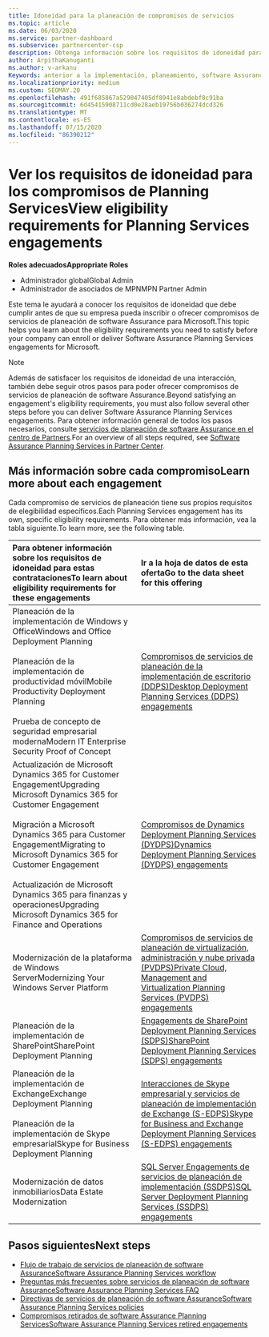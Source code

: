 ```yaml
---
title: Idoneidad para la planeación de compromisos de servicios
ms.topic: article
ms.date: 06/03/2020
ms.service: partner-dashboard
ms.subservice: partnercenter-csp
description: Obtenga información sobre los requisitos de idoneidad para cada compromiso de servicios de planeación de software Assurance que una empresa podría querer ofrecer a los clientes empresariales.
author: ArpithaKanuganti
ms.author: v-arkanu
Keywords: anterior a la implementación, planeamiento, software Assurance, compromisos, requisitos, elegibilidad, oferta
ms.localizationpriority: medium
ms.custom: SEOMAY.20
ms.openlocfilehash: 491f685867a529047405df8941e8abdebf8c91ba
ms.sourcegitcommit: 6d45415908711cd0e28aeb19756b036274dcd326
ms.translationtype: MT
ms.contentlocale: es-ES
ms.lasthandoff: 07/15/2020
ms.locfileid: "86390212"
---
```

# <a name="view-eligibility-requirements-for-planning-services-engagements"></a><span data-ttu-id="5d652-104">Ver los requisitos de idoneidad para los compromisos de Planning Services</span><span class="sxs-lookup"><span data-stu-id="5d652-104">View eligibility requirements for Planning Services engagements</span></span>

<span data-ttu-id="5d652-105">**Roles adecuados**</span><span class="sxs-lookup"><span data-stu-id="5d652-105">**Appropriate Roles**</span></span>

- <span data-ttu-id="5d652-106">Administrador global</span><span class="sxs-lookup"><span data-stu-id="5d652-106">Global Admin</span></span>
- <span data-ttu-id="5d652-107">Administrador de asociados de MPN</span><span class="sxs-lookup"><span data-stu-id="5d652-107">MPN Partner Admin</span></span>

<span data-ttu-id="5d652-108">Este tema le ayudará a conocer los requisitos de idoneidad que debe cumplir antes de que su empresa pueda inscribir o ofrecer compromisos de servicios de planeación de software Assurance para Microsoft.</span><span class="sxs-lookup"><span data-stu-id="5d652-108">This topic helps you learn about the eligibility requirements you need to satisfy before your company can enroll or deliver Software Assurance Planning Services engagements for Microsoft.</span></span>

>[!NOTE]
> <span data-ttu-id="5d652-109">Además de satisfacer los requisitos de idoneidad de una interacción, también debe seguir otros pasos para poder ofrecer compromisos de servicios de planeación de software Assurance.</span><span class="sxs-lookup"><span data-stu-id="5d652-109">Beyond satisfying an engagement's eligibility requirements, you must also follow several other steps before you can deliver Software Assurance Planning Services engagements.</span></span> <span data-ttu-id="5d652-110">Para obtener información general de todos los pasos necesarios, consulte [servicios de planeación de software Assurance en el centro de Partners](software-assurance-dps.md).</span><span class="sxs-lookup"><span data-stu-id="5d652-110">For an overview of all steps required, see [Software Assurance Planning Services in Partner Center](software-assurance-dps.md).</span></span>

## <a name="learn-more-about-each-engagement"></a><span data-ttu-id="5d652-111">Más información sobre cada compromiso</span><span class="sxs-lookup"><span data-stu-id="5d652-111">Learn more about each engagement</span></span>

<span data-ttu-id="5d652-112">Cada compromiso de servicios de planeación tiene sus propios requisitos de elegibilidad específicos.</span><span class="sxs-lookup"><span data-stu-id="5d652-112">Each Planning Services engagement has its own, specific eligibility requirements.</span></span> <span data-ttu-id="5d652-113">Para obtener más información, vea la tabla siguiente.</span><span class="sxs-lookup"><span data-stu-id="5d652-113">To learn more, see the following table.</span></span>

|<span data-ttu-id="5d652-114">**Para obtener información sobre los requisitos de idoneidad para estas contrataciones**</span><span class="sxs-lookup"><span data-stu-id="5d652-114">**To learn about eligibility requirements for these engagements**</span></span>   |<span data-ttu-id="5d652-115">**Ir a la hoja de datos de esta oferta**</span><span class="sxs-lookup"><span data-stu-id="5d652-115">**Go to the data sheet for this offering**</span></span>  |
|:------------------------------------|:------------------|
| <span data-ttu-id="5d652-116">Planeación de la implementación de Windows y Office</span><span class="sxs-lookup"><span data-stu-id="5d652-116">Windows and Office Deployment Planning</span></span><br/><br/> <span data-ttu-id="5d652-117">Planeación de la implementación de productividad móvil</span><span class="sxs-lookup"><span data-stu-id="5d652-117">Mobile Productivity Deployment Planning</span></span><br/><br/> <span data-ttu-id="5d652-118">Prueba de concepto de seguridad empresarial moderna</span><span class="sxs-lookup"><span data-stu-id="5d652-118">Modern IT Enterprise Security Proof of Concept</span></span> | [<span data-ttu-id="5d652-119">Compromisos de servicios de planeación de la implementación de escritorio (DDPS)</span><span class="sxs-lookup"><span data-stu-id="5d652-119">Desktop Deployment Planning Services (DDPS) engagements</span></span>](https://go.microsoft.com/fwlink/?linkid=2116072) |
| <span data-ttu-id="5d652-120">Actualización de Microsoft Dynamics 365 for Customer Engagement</span><span class="sxs-lookup"><span data-stu-id="5d652-120">Upgrading Microsoft Dynamics 365 for Customer Engagement</span></span><br/><br/> <span data-ttu-id="5d652-121">Migración a Microsoft Dynamics 365 para Customer Engagement</span><span class="sxs-lookup"><span data-stu-id="5d652-121">Migrating to Microsoft Dynamics 365 for Customer Engagement</span></span><br/><br/> <span data-ttu-id="5d652-122">Actualización de Microsoft Dynamics 365 para finanzas y operaciones</span><span class="sxs-lookup"><span data-stu-id="5d652-122">Upgrading Microsoft Dynamics 365 for Finance and Operations</span></span>  | [<span data-ttu-id="5d652-123">Compromisos de Dynamics Deployment Planning Services (DYDPS)</span><span class="sxs-lookup"><span data-stu-id="5d652-123">Dynamics Deployment Planning Services (DYDPS) engagements</span></span>](https://go.microsoft.com/fwlink/?linkid=2116073)  |
| <span data-ttu-id="5d652-124">Modernización de la plataforma de Windows Server</span><span class="sxs-lookup"><span data-stu-id="5d652-124">Modernizing Your Windows Server Platform</span></span> | [<span data-ttu-id="5d652-125">Compromisos de servicios de planeación de virtualización, administración y nube privada (PVDPS)</span><span class="sxs-lookup"><span data-stu-id="5d652-125">Private Cloud, Management and Virtualization Planning Services (PVDPS) engagements</span></span>](https://go.microsoft.com/fwlink/?linkid=2115982) |
| <span data-ttu-id="5d652-126">Planeación de la implementación de SharePoint</span><span class="sxs-lookup"><span data-stu-id="5d652-126">SharePoint Deployment Planning</span></span>   | [<span data-ttu-id="5d652-127">Engagements de SharePoint Deployment Planning Services (SDPS)</span><span class="sxs-lookup"><span data-stu-id="5d652-127">SharePoint Deployment Planning Services (SDPS) engagements</span></span>](https://go.microsoft.com/fwlink/?linkid=2116074)  |
| <span data-ttu-id="5d652-128">Planeación de la implementación de Exchange</span><span class="sxs-lookup"><span data-stu-id="5d652-128">Exchange Deployment Planning</span></span><br/><br/> <span data-ttu-id="5d652-129">Planeación de la implementación de Skype empresarial</span><span class="sxs-lookup"><span data-stu-id="5d652-129">Skype for Business Deployment Planning</span></span>  | [<span data-ttu-id="5d652-130">Interacciones de Skype empresarial y servicios de planeación de implementación de Exchange (S-EDPS)</span><span class="sxs-lookup"><span data-stu-id="5d652-130">Skype for Business and Exchange Deployment Planning Services (S-EDPS) engagements</span></span>](https://go.microsoft.com/fwlink/?linkid=2116075)  |
| <span data-ttu-id="5d652-131">Modernización de datos inmobiliarios</span><span class="sxs-lookup"><span data-stu-id="5d652-131">Data Estate Modernization</span></span>  | [<span data-ttu-id="5d652-132">SQL Server Engagements de servicios de planeación de implementación (SSDPS)</span><span class="sxs-lookup"><span data-stu-id="5d652-132">SQL Server Deployment Planning Services (SSDPS) engagements</span></span>](https://go.microsoft.com/fwlink/?linkid=2116076)  |

## <a name="next-steps"></a><span data-ttu-id="5d652-133">Pasos siguientes</span><span class="sxs-lookup"><span data-stu-id="5d652-133">Next steps</span></span>

- [<span data-ttu-id="5d652-134">Flujo de trabajo de servicios de planeación de software Assurance</span><span class="sxs-lookup"><span data-stu-id="5d652-134">Software Assurance Planning Services workflow</span></span>](https://go.microsoft.com/fwlink/?linkid=2115983)
- [<span data-ttu-id="5d652-135">Preguntas más frecuentes sobre servicios de planeación de software Assurance</span><span class="sxs-lookup"><span data-stu-id="5d652-135">Software Assurance Planning Services FAQ</span></span>](https://go.microsoft.com/fwlink/?linkid=2116077)
- [<span data-ttu-id="5d652-136">Directivas de servicios de planeación de software Assurance</span><span class="sxs-lookup"><span data-stu-id="5d652-136">Software Assurance Planning Services policies</span></span>](https://go.microsoft.com/fwlink/?linkid=2115984)
- [<span data-ttu-id="5d652-137">Compromisos retirados de software Assurance Planning Services</span><span class="sxs-lookup"><span data-stu-id="5d652-137">Software Assurance Planning Services retired engagements</span></span>](https://query.prod.cms.rt.microsoft.com/cms/api/am/binary/RE4sln9)
